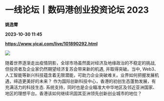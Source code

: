 # 一线论坛丨数码港创业投资论坛 2023
**姚逸霄**

**2023-10-30 11:45**

**https://www.yicai.com/live/101890292.html**

![](https://imgcdn.yicai.com/uppics/slides/2023/10/25d61190ba33a745f45a8706654f60f3.jpg)

随着世界逐渐走出疫情阴影，全球市场虽然面对经济及地缘政治的不稳定的挑战, 但投资者及企业家仍然期望经济复苏会带来新的机遇, 并取得突破。当中, Web3、人工智能等新兴科技蕴含着无限潜能，可助力企业突破难关。业界如何把握发展机遇，缔造更美好的未来？ 作为国际创新科技中心，香港的初创生态蓬勃发展，有充满活力的科技生态. 系统支持，同时也是企业瞄准大中华地区及邻近亚洲国家、地区的理想平台。香港该如何继续巩固其亚洲领先创新创业城市的地位？